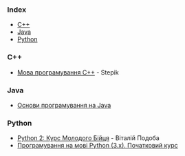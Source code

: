 ### Index

* [C++](#C++)
* [Java](#java)
* [Python](#python)


### C++

* [Мова програмування C++](https://stepik.org/course/67114) - Stepik


### Java

* [Основи програмування на Java](https://courses.prometheus.org.ua/courses/EPAM/JAVA101/2016_T2/about)


### Python

* [Python 2: Курс Молодого Бійця](http://www.vitaliypodoba.com/tutorials/python2-beginners-course/) - Віталій Подоба
* [Програмування на мові Python (3.x). Початковий курс](https://sites.google.com/site/pythonukr/vstup)

